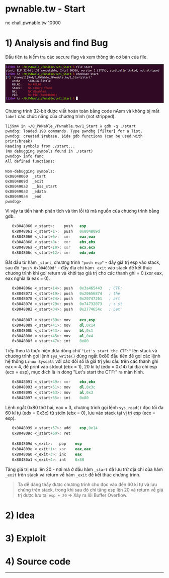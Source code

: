 # pwnable.tw - Start

nc chall.pwnable.tw 10000

# 1) Analysis and find Bug

Đầu tiên ta kiếm tra các secure flag và xem thông tin cơ bản của file.

![checksec.png](images/checksec.png)

Chương trình 32-bit được viết hoàn toàn bằng code nAsm và không bị mất `label` các chức năng của chương trình (not stripped).

```
l1j9m4 in ~/0_PWNable_/Pwnable.tw/1_Start λ gdb -q ./start  
pwndbg: loaded 198 commands. Type pwndbg [filter] for a list.
pwndbg: created $rebase, $ida gdb functions (can be used with print/break)
Reading symbols from ./start...
(No debugging symbols found in ./start)
pwndbg> info func
All defined functions:

Non-debugging symbols:
0x08048060  _start
0x0804809d  _exit
0x080490a3  __bss_start
0x080490a3  _edata
0x080490a4  _end
pwndbg> 
```

Vì vậy ta tiến hành phân tích và tìm lỗi từ mã nguồn của chương trình bằng gdb.

```asm
   0x8048060 <_start>:    push   esp
   0x8048061 <_start+1>:  push   0x804809d
   0x8048066 <_start+6>:  xor    eax,eax
   0x8048068 <_start+8>:  xor    ebx,ebx
   0x804806a <_start+10>: xor    ecx,ecx
   0x804806c <_start+12>: xor    edx,edx
```

Bắt đầu từ hàm `_start`, chương trình `"push esp"` - đẩy giá trị esp vào stack, sau đó `"push 0x804809d"` - đẩy địa chỉ hàm `_exit` vào stack để kết thúc chương trình khi gọi return và khởi tạo giá trị cho các thanh ghi = 0 (xor eax, eax nghĩa là eax = 0).

```asm
   0x804806e <_start+14>: push   0x3a465443   ; CTF:
   0x8048073 <_start+19>: push   0x20656874   ; the
   0x8048078 <_start+24>: push   0x20747261   ; art 
   0x804807d <_start+29>: push   0x74732073   ; s st
   0x8048082 <_start+34>: push   0x2774654c   ; Let'
   
   0x8048087 <_start+39>: mov    ecx,esp
   0x8048089 <_start+41>: mov    dl,0x14
   0x804808b <_start+43>: mov    bl,0x1
   0x804808d <_start+45>: mov    al,0x4
   0x804808f <_start+47>: int    0x80
```

Tiếp theo là thực hiện đưa dòng chữ `"Let's start the CTF:"` lên stack và chương trình gọi lệnh `sys_write()` dùng ngắt 0x80 đầu tiên để gọi các lệnh hệ thống `Linux Syscall` với các đối số là giá trị yêu cầu trên các thanh ghi eax = 4, để print vào stdout (ebx = 1), 20 kí tự (edx = 0x14) tại địa chỉ esp (ecx = esp), mục đích là in dòng "Let's start the CTF:" ra màn hình.

```asm
   0x8048091 <_start+49>: xor    ebx,ebx
   0x8048093 <_start+51>: mov    dl,0x3c
   0x8048095 <_start+53>: mov    al,0x3
   0x8048097 <_start+55>: int    0x80
```

Lệnh ngắt 0x80 thứ hai, eax = 3, chương trình gọi lệnh `sys_read()` đọc tối đa 60 kí tự (edx = 0x3c) từ stdin (ebx = 0), lưu vào stack tại vị trí esp (ecx = esp).

```asm
   0x8048099 <_start+57>: add    esp,0x14
   0x804809c <_start+60>: ret    
   
   0x804809d <_exit>:   pop    esp
   0x804809e <_exit+1>: xor    eax,eax
   0x80480a0 <_exit+3>: inc    eax
   0x80480a1 <_exit+4>: int    0x80
```

Tăng giá trị esp lên 20 - nơi mà ở đầu hàm `_start` đã lưu trữ địa chỉ của hàm `_exit` trên stack và return vể hàm `_exit` để kết thúc chương trình.

>Ta dễ dàng thấy được chương trình cho đọc vào đến 60 kí tự và lưu chúng trên stack, trong khi sau đó chỉ tăng esp lên 20 và return về giá trị được lưu tại `esp + 20` => Xảy ra lỗi Buffer Overflow. 

# 2) Idea



# 3) Exploit

# 4) Source code

------------------------------------------------------
